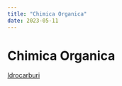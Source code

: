 ```yaml
---
title: "Chimica Organica"
date: 2023-05-11
---
```

# Chimica Organica
[Idrocarburi](/notes/Idrocarburi)
